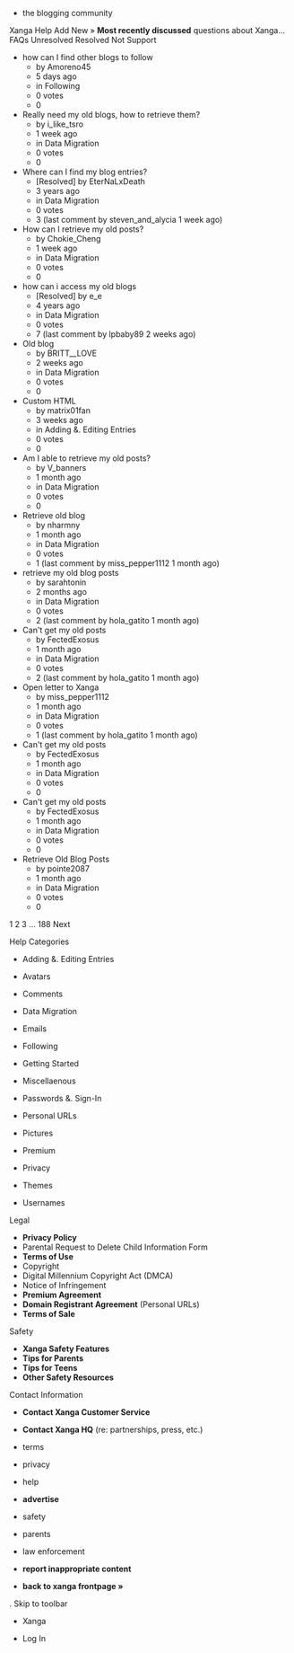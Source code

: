 *   the blogging community

Xanga Help Add New » **Most recently discussed** questions about Xanga… FAQs Unresolved Resolved Not Support

*   how can I find other blogs to follow
    *   by Amoreno45
    *   5 days ago
    *   in Following
    *   0 votes
    *   0
*   Really need my old blogs, how to retrieve them?
    *   by i\_like\_tsro
    *   1 week ago
    *   in Data Migration
    *   0 votes
    *   0
*   Where can I find my blog entries?
    *   \[Resolved\] by EterNaLxDeath
    *   3 years ago
    *   in Data Migration
    *   0 votes
    *   3 (last comment by steven\_and\_alycia 1 week ago)
*   How can I retrieve my old posts?
    *   by Chokie\_Cheng
    *   1 week ago
    *   in Data Migration
    *   0 votes
    *   0
*   how can i access my old blogs
    *   \[Resolved\] by e\_e
    *   4 years ago
    *   in Data Migration
    *   0 votes
    *   7 (last comment by lpbaby89 2 weeks ago)
*   Old blog
    *   by BRITT\_\_LOVE
    *   2 weeks ago
    *   in Data Migration
    *   0 votes
    *   0
*   Custom HTML
    *   by matrix01fan
    *   3 weeks ago
    *   in Adding &. Editing Entries
    *   0 votes
    *   0
*   Am I able to retrieve my old posts?
    *   by V\_banners
    *   1 month ago
    *   in Data Migration
    *   0 votes
    *   0
*   Retrieve old blog
    *   by nharmny
    *   1 month ago
    *   in Data Migration
    *   0 votes
    *   1 (last comment by miss\_pepper1112 1 month ago)
*   retrieve my old blog posts
    *   by sarahtonin
    *   2 months ago
    *   in Data Migration
    *   0 votes
    *   2 (last comment by hola\_gatito 1 month ago)
*   Can't get my old posts
    *   by FectedExosus
    *   1 month ago
    *   in Data Migration
    *   0 votes
    *   2 (last comment by hola\_gatito 1 month ago)
*   Open letter to Xanga
    *   by miss\_pepper1112
    *   1 month ago
    *   in Data Migration
    *   0 votes
    *   1 (last comment by hola\_gatito 1 month ago)
*   Can't get my old posts
    *   by FectedExosus
    *   1 month ago
    *   in Data Migration
    *   0 votes
    *   0
*   Can't get my old posts
    *   by FectedExosus
    *   1 month ago
    *   in Data Migration
    *   0 votes
    *   0
*   Retrieve Old Blog Posts
    *   by pointe2087
    *   1 month ago
    *   in Data Migration
    *   0 votes
    *   0

1 2 3 ... 188 Next

Help Categories

*   Adding &. Editing Entries
*   Avatars
*   Comments
*   Data Migration
*   Emails
*   Following
*   Getting Started
*   Miscellaenous

*   Passwords &. Sign-In
*   Personal URLs
*   Pictures
*   Premium
*   Privacy
*   Themes
*   Usernames

Legal

*   **Privacy Policy**
*   Parental Request to Delete Child Information Form
*   **Terms of Use**
*   Copyright
*   Digital Millennium Copyright Act (DMCA)
*   Notice of Infringement
*   **Premium Agreement**
*   **Domain Registrant Agreement** (Personal URLs)
*   **Terms of Sale**

Safety

*   **Xanga Safety Features**
*   **Tips for Parents**
*   **Tips for Teens**
*   **Other Safety Resources**

Contact Information

*   **Contact Xanga Customer Service**
*   **Contact Xanga HQ** (re: partnerships, press, etc.)

*   terms
*   privacy
*   help
*   **advertise**

*   safety
*   parents
*   law enforcement
*   **report inappropriate content**

*   **back to xanga frontpage »**

<img src="http://pixel.quantserve.com/pixel/p-87h-iNOVooym2.gif" style="display: none" height="1" width="1" alt="Quantcast"/>. Skip to toolbar

*   Xanga

*   Log In